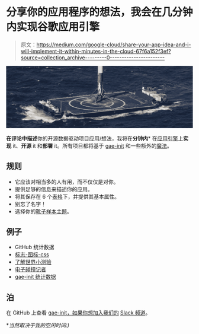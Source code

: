# 分享你的应用程序的想法，我会在几分钟内实现谷歌应用引擎

> 原文：<https://medium.com/google-cloud/share-your-app-idea-and-i-will-implement-it-within-minutes-in-the-cloud-67f6a152f3ef?source=collection_archive---------0----------------------->

![](img/f7c093301e3b0d8eda7309fbbf6e3b74.png)

**在评论中描述**你的开源数据驱动项目应用/想法，我将在**分钟内*** 在[应用引擎](https://cloud.google.com/appengine)上**实现** it、**开源** it 和**部署** it。所有项目都将基于 [gae-init](https://github.com/gae-init/gae-init) 和一些额外的[魔法](https://magic-dot-gae-init.appspot.com/)。

## 规则

*   它应该对相当多的人有用，而不仅仅是对你。
*   提供足够的信息来描述你的应用。
*   将其保存在 6 个[表格](https://goo.gl/TyGifY)下，并提供其基本属性。
*   别忘了名字！
*   选择你的[靴子样本主题](https://bootswatch.com/)。

## 例子

*   GitHub 统计数据
*   [标志-图标-css](http://flag-icon-css.lip.is/)
*   [了解世界小测验](http://flag-icon-css.lip.is/game/)
*   [电子碰撞记者](https://electron-crash-reporter.appspot.com/)
*   [gae-init 统计数据](https://gae-init.appspot.com/stats/week/)

## 泊

在 GitHub 上查看 [gae-init，如果你想加入我们的](https://github.com/gae-init/gae-init) [Slack 频道](https://gae-init-slack.herokuapp.com/)。

**当然取决于我的空闲时间:)*